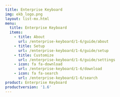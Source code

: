 ```yaml
---
title: Enterprise Keyboard
img: ekb_logo.png
layout: list-mx.html
menu:
  title: Enterprise Keyboard
  items:
    - title: About
      url: /enterprise-keyboard/1-6/guide/about
    - title: Setup
      url: /enterprise-keyboard/1-6/guide/setup
    - title: Customize
      url: /enterprise-keyboard/1-6/guide/settings
    - icon: fa fa-download
      url: /enterprise-keyboard/1-6/download
    - icon: fa fa-search
      url: /enterprise-keyboard/1-6/search
product: Enterprise Keyboard
productversion: '1.6'
---
```

